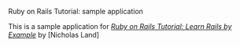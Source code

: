 Ruby on Rails Tutorial: sample application

This is a sample application for
[*Ruby on Rails Tutorial: Learn Rails by Example*](http://railstutorial.org/)
by [Nicholas Land]
